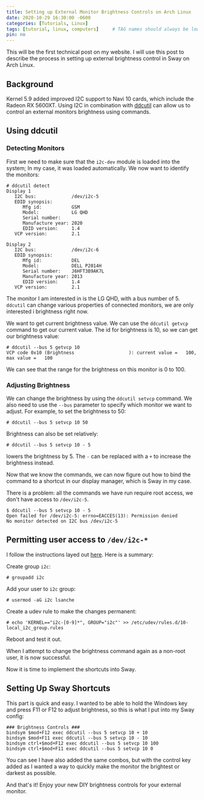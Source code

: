 ```yaml
---
title: Setting up External Monitor Brightness Controls on Arch Linux
date: 2020-10-29 16:30:00 -0600
categories: [Tutorials, Linux]
tags: [tutorial, linux, computers]     # TAG names should always be lowercase
pin: no
---
```


This will be the first technical post on my website. I will use this post to describe the process in setting up external brightness control in Sway on Arch Linux.

## Background

Kernel 5.9 added improved I2C support to Navi 10 cards, which include the Radeon RX 5600XT. Using I2C in combination with [ddcutil](https://www.archlinux.org/packages/community/x86_64/ddcutil/) can allow us to control an external monitors brightness using commands.

## Using ddcutil

### Detecting Monitors

First we need to make sure that the ```i2c-dev``` module is loaded into the system; In my case, it was loaded automatically. We now want to identify the monitors:

```console
# ddcutil detect
Display 1
   I2C bus:             /dev/i2c-5
   EDID synopsis:
      Mfg id:           GSM
      Model:            LG QHD
      Serial number:
      Manufacture year: 2020
      EDID version:     1.4
   VCP version:         2.1

Display 2
   I2C bus:             /dev/i2c-6
   EDID synopsis:
      Mfg id:           DEL
      Model:            DELL P2014H
      Serial number:    J6HFT3B9AK7L
      Manufacture year: 2013
      EDID version:     1.4
   VCP version:         2.1
```

The monitor I am interested in is the LG QHD, with a bus number of 5. ```ddcutil``` can change various properties of connected monitors, we are only interested i brightness right now.

We want to get current brightness value. We can use the ```ddcutil getvcp``` command to get our current value. The id for brightness is 10, so we can get our brightness value:

```console
# ddcutil --bus 5 getvcp 10
VCP code 0x10 (Brightness                    ): current value =   100, max value =   100
```

We can see that the range for the brightness on this monitor is 0 to 100.

### Adjusting Brightness

We can change the brightness by using the ```ddcutil setvcp``` command. We also need to use the ```--bus``` parameter to specify which monitor we want to adjust. For example, to set the brightness to 50:

```console
# ddcutil --bus 5 setvcp 10 50
```

Brightness can also be set relatively:

```console
# ddcutil --bus 5 setvcp 10 - 5
```

lowers the brightness by 5. The ```-``` can be replaced with a ```+``` to increase the brightness instead.

Now that we know the commands, we can now figure out how to bind the command to a shortcut in our display manager, which is Sway in my case.

There is a problem: all the commands we have run require root access, we don't have access to ```/dev/i2c-5```.

```console
$ ddcutil --bus 5 setvcp 10 - 5
Open failed for /dev/i2c-5: errno=EACCES(13): Permission denied
No monitor detected on I2C bus /dev/i2c-5
```

## Permitting user access to ```/dev/i2c-*```

I follow the instructions layed out [here](https://lexruee.ch/setting-i2c-permissions-for-non-root-users.html). Here is a summary:

Create group ```i2c```:

```console
# groupadd i2c
```

Add your user to ```i2c``` group:

```console
# usermod -aG i2c lsanche
```

Create a udev rule to make the changes permanent:

```console
# echo 'KERNEL=="i2c-[0-9]*", GROUP="i2c"' >> /etc/udev/rules.d/10-local_i2c_group.rules
```

Reboot and test it out.

When I attempt to change the brightness command again as a non-root user, it is now successful.

Now it is time to implement the shortcuts into Sway.

## Setting Up Sway Shortcuts

This part is quick and easy. I wanted to be able to hold the Windows key and press F11 or F12 to adjust brightness, so this is what I put into my Sway config:

```
### Brightness Controls ###
bindsym $mod+F12 exec ddcutil --bus 5 setvcp 10 + 10
bindsym $mod+F11 exec ddcutil --bus 5 setvcp 10 - 10
bindsym ctrl+$mod+F12 exec ddcutil --bus 5 setvcp 10 100
bindsym ctrl+$mod+F11 exec ddcutil --bus 5 setvcp 10 0
```

You can see I have also added the same combos, but with the control key added as I wanted a way to quickly make the monitor the brightest or darkest as possible.

And that's it! Enjoy your new DIY brightness controls for your external monitor.
